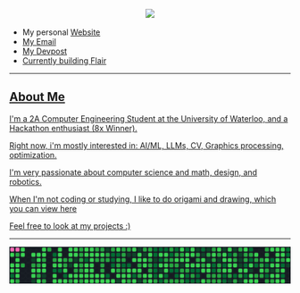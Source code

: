 <!-- Hero -->
<p align="center">
  <img src="https://readme-typing-svg.herokuapp.com?font=Nasalization&weight=100&size=36&pause=1000&color=2C89F7&width=435&lines=Hey%2C+I'm+Anton+Lee!;Comp+Eng+%40+UWaterloo" />
</p>

- My personal <a href="https://antonlee.ca">Website
- My <a href="mailto:ach2lee@uwaterloo.ca">Email
- My <a href="https://devpost.com/cx">Devpost
- Currently building <a href="https://flair.social">Flair

---

## About Me
I'm a 2A Computer Engineering Student at the University of Waterloo, and a Hackathon enthusiast (8x Winner).

Right now, i'm mostly interested in: AI/ML, LLMs, CV, Graphics processing, optimization.

I'm very passionate about computer science and math, design, and robotics.

When I'm not coding or studying, I like to do origami and drawing, which you can view <a href="https://imgur.com/a/art-by-anton-b6C0ZCR"> here

Feel free to look at my projects :)

---

<!-- <p align="center">
  <img height="165" src="https://github-readme-stats.vercel.app/api?username=anton-chl&show_icons=true&theme=tokyonight&hide_border=true"/>
  <img height="165" src="https://github-readme-streak-stats.herokuapp.com?user=anton-chl&theme=tokyonight&hide_border=true"/>
</p> -->

![snake animation](https://raw.githubusercontent.com/anton-chl/anton-chl/main/custom-dist/snake.gif)
